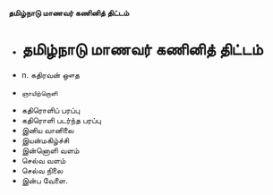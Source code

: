 **தமிழ்நாடு மாணவர் கணினித் திட்டம்**
- # தமிழ்நாடு மாணவர் கணினித் திட்டம்
- n. கதிரவன் ஔத
-     ஞாயிற்றொளி
-   கதிரொளிப் பரப்பு
- கதிரொளி படர்ந்த பரப்பு
- இனிய வானிலை
-  இயன்மகிழ்ச்சி
- இன்னொளி வளம்
- செல்வ வளம்
- செல்வ நிலை
- இன்ப வேளை.

